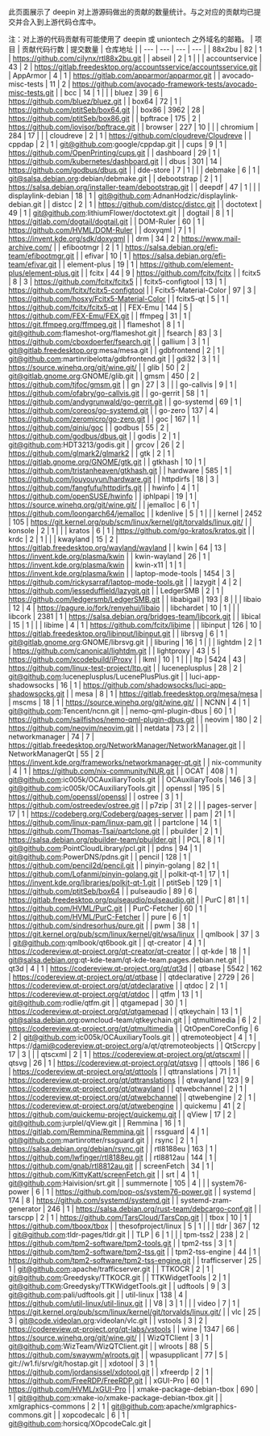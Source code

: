 此页面展示了 deepin 对上游源码做出的贡献的数量统计。与之对应的贡献均已提交并合入到上游代码仓库中。

注：对上游的代码贡献有可能使用了 deepin 或 uniontech 之外域名的邮箱。
| 项目 | 贡献代码行数 | 提交数量 | 仓库地址 |
| --- | --- | --- | --- |
| 88x2bu | 82 | 1 | https://github.com/cilynx/rtl88x2bu.git |
| abseil | 2 | 1 |  |
| accountservice | 43 | 2 | https://gitlab.freedesktop.org/accountsservice/accountsservice.git |
| AppArmor | 4 | 1 | https://gitlab.com/apparmor/apparmor.git |
| avocado-misc-tests | 11 | 2 | https://github.com/avocado-framework-tests/avocado-misc-tests.git |
| bcc | 14 | 1 |  |
| bluez | 39 | 6 | https://github.com/bluez/bluez.git |
| box64 | 72 | 1 | https://github.com/ptitSeb/box64.git |
| box86 | 3962 | 28 | https://github.com/ptitSeb/box86.git |
| bpftrace | 175 | 2 | https://github.com/iovisor/bpftrace.git |
| browser | 227 | 10 |  |
| chromium | 284 | 17 |  |
| cloudreve | 2 | 1 | https://github.com/cloudreve/Cloudreve |
| cppdap | 2 | 1 | git@github.com:google/cppdap.git |
| cups | 9 | 1 | https://github.com/OpenPrinting/cups.git |
| dashboard | 29 | 1 | https://github.com/kubernetes/dashboard.git |
| dbus | 301 | 14 | https://github.com/godbus/dbus.git |
| dde-store | 7 | 1 |  |
| debmake | 6 | 1 | git@salsa.debian.org:debian/debmake.git |
| debootstrap | 2 | 1 | https://salsa.debian.org/installer-team/debootstrap.git |
| deepdf | 47 | 1 |  |
| displaylink-debian | 18 | 1 | git@github.com:AdnanHodzic/displaylink-debian.git |
| distcc | 2 | 1 | https://github.com/distcc/distcc.git |
| doctotext | 49 | 1 | git@github.com:lithiumFlower/doctotext.git |
| dogtail | 8 | 1 | https://gitlab.com/dogtail/dogtail.git |
| DOM-Ruler | 60 | 1 | https://github.com/HVML/DOM-Ruler |
| doxyqml | 7 | 1 | https://invent.kde.org/sdk/doxyqml |
| drm | 34 | 2 | https://www.mail-archive.com/ |
| efibootmgr | 2 | 1 | https://salsa.debian.org/efi-team/efibootmgr.git |
| efivar | 10 | 1 | https://salsa.debian.org/efi-team/efivar.git |
| element-plus | 19 | 1 | https://github.com/element-plus/element-plus.git |
| fcitx | 44 | 9 | https://github.com/fcitx/fcitx |
| fcitx5 | 8 | 3 | https://github.com/fcitx/fcitx5 |
| fcitx5-configtool | 13 | 1 | https://github.com/fcitx/fcitx5-configtool |
| Fcitx5-Material-Color | 97 | 3 | https://github.com/hosxy/Fcitx5-Material-Color |
| fcitx5-qt | 5 | 1 | https://github.com/fcitx/fcitx5-qt |
| FEX-Emu | 144 | 5 | https://github.com/FEX-Emu/FEX.git |
| ffmpeg | 31 | 1 | https://git.ffmpeg.org/ffmpeg.git |
| flameshot | 8 | 1 | git@github.com:flameshot-org/flameshot.git |
| fsearch | 83 | 3 | https://github.com/cboxdoerfer/fsearch.git |
| gallium | 3 | 1 | git@gitlab.freedesktop.org:mesa/mesa.git |
| gdbfrontend | 2 | 1 | git@github.com:martinribelotta/gdbfrontend.git |
| gdi32 | 3 | 1 | https://source.winehq.org/git/wine.git/ |
| glib | 50 | 2 | git@gitlab.gnome.org:GNOME/glib.git |
| gmsm | 450 | 2 | https://github.com/tjfoc/gmsm.git |
| gn | 27 | 3 |  |
| go-callvis | 9 | 1 | https://github.com/ofabry/go-callvis.git |
| go-gerrit | 58 | 1 | https://github.com/andygrunwald/go-gerrit.git |
| go-systemd | 69 | 1 | https://github.com/coreos/go-systemd.git |
| go-zero | 137 | 4 | https://github.com/zeromicro/go-zero.git |
| goc | 167 | 1 | https://github.com/qiniu/goc |
| godbus | 55 | 2 | https://github.com/godbus/dbus.git |
| godis | 2 | 1 | git@github.com:HDT3213/godis.git |
| grcov | 26 | 2 | https://github.com/glmark2/glmark2 |
| gtk | 2 | 1 | https://gitlab.gnome.org/GNOME/gtk.git |
| gtkhash | 10 | 1 | https://github.com/tristanheaven/gtkhash.git |
| hardware | 585 | 1 | https://github.com/jouyouyun/hardware.git |
| httpdirfs | 18 | 3 | https://github.com/fangfufu/httpdirfs.git |
| hwinfo | 4 | 1 | https://github.com/openSUSE/hwinfo |
| iphlpapi | 19 | 1 | https://source.winehq.org/git/wine.git/ |
| jemalloc | 6 | 1 | https://github.com/loongarch64/jemalloc |
| kdenlive | 5 | 1 |  |
| kernel | 2452 | 105 | https://git.kernel.org/pub/scm/linux/kernel/git/torvalds/linux.git/ |
| konsole | 2 | 1 |  |
| kratos | 6 | 1 | https://github.com/go-kratos/kratos.git |
| krdc | 2 | 1 |  |
| kwayland | 15 | 2 | https://gitlab.freedesktop.org/wayland/wayland |
| kwin | 64 | 13 | https://invent.kde.org/plasma/kwin |
| kwin-wayland | 26 | 1 | https://invent.kde.org/plasma/kwin |
| kwin-x11 | 1 | 1 | https://invent.kde.org/plasma/kwin |
| laptop-mode-tools | 1454 | 3 | https://github.com/rickysarraf/laptop-mode-tools.git |
| lazygit | 4 | 2 | https://github.com/jesseduffield/lazygit.git |
| LedgerSMB | 2 | 1 | https://github.com/ledgersmb/LedgerSMB.git |
| libabigail | 193 | 8 |  |
| libaio | 12 | 4 | https://pagure.io/fork/renyehui/libaio |
| libchardet | 10 | 1 |  |
| libcork | 2381 | 1 | https://salsa.debian.org/bridges-team/libcork.git |
| libical | 15 | 1 |  |
| libime | 4 | 1 | https://github.com/fcitx/libime |
| libinput | 126 | 10 | https://gitlab.freedesktop.org/libinput/libinput.git |
| librsvg | 6 | 1 | git@gitlab.gnome.org:GNOME/librsvg.git |
| liburing | 16 | 1 |  |
| lightdm | 2 | 1 | https://github.com/canonical/lightdm.git |
| lightproxy | 43 | 5 | https://github.com/xcodebuild/iProxy |
| lkml | 10 | 1 |  |
| ltp | 5424 | 43 | https://github.com/linux-test-project/ltp.git |
| luceneplusplus | 28 | 2 | git@github.com:luceneplusplus/LucenePlusPlus.git |
| luci-app-shadowsocks | 16 | 1 | https://github.com/shadowsocks/luci-app-shadowsocks.git |
| mesa | 8 | 1 | https://gitlab.freedesktop.org/mesa/mesa |
| mscms | 18 | 1 | https://source.winehq.org/git/wine.git/ |
| NCNN | 4 | 1 | git@github.com:Tencent/ncnn.git |
| nemo-qml-plugin-dbus | 60 | 1 | https://github.com/sailfishos/nemo-qml-plugin-dbus.git |
| neovim | 180 | 2 | https://github.com/neovim/neovim.git |
| netdata | 73 | 2 |  |
| networkmanager | 74 | 7 | https://gitlab.freedesktop.org/NetworkManager/NetworkManager.git |
| NetworkManagerQt | 55 | 2 | https://invent.kde.org/frameworks/networkmanager-qt.git |
| nix-community | 4 | 1 | https://github.com/nix-community/NUR.git |
| OCAT | 408 | 1 | git@github.com:ic005k/OCAuxiliaryTools.git |
| OCAuxiliaryTools | 146 | 3 | git@github.com:ic005k/OCAuxiliaryTools.git |
| openssl | 195 | 5 | https://github.com/openssl/openssl |
| ostree | 3 | 1 | https://github.com/ostreedev/ostree.git |
| p7zip | 31 | 2 |  |
| pages-server | 17 | 1 | https://codeberg.org/Codeberg/pages-server |
| pam | 21 | 1 | https://github.com/linux-pam/linux-pam.git |
| partclone | 14 | 1 | https://github.com/Thomas-Tsai/partclone.git |
| pbuilder | 2 | 1 | https://salsa.debian.org/pbuilder-team/pbuilder.git |
| PCL | 8 | 1 | git@github.com:PointCloudLibrary/pcl.git |
| pdns | 94 | 1 | git@github.com:PowerDNS/pdns.git |
| pencil | 128 | 1 | https://github.com/pencil2d/pencil.git |
| pinyin-golang | 82 | 1 | https://github.com/Lofanmi/pinyin-golang.git |
| polkit-qt-1 | 17 | 1 | https://invent.kde.org/libraries/polkit-qt-1.git |
| ptitSeb | 129 | 1 | https://github.com/ptitSeb/box64 |
| pulseaudio | 89 | 6 | https://gitlab.freedesktop.org/pulseaudio/pulseaudio.git |
| PurC | 81 | 1 | https://github.com/HVML/PurC.git |
| PurC-Fetcher | 60 | 1 | https://github.com/HVML/PurC-Fetcher |
| pure | 6 | 1 | https://github.com/sindresorhus/pure.git |
| pwm | 38 | 1 | https://git.kernel.org/pub/scm/linux/kernel/git/wsa/linux |
| qmlbook | 37 | 3 | git@github.com:qmlbook/qt6book.git |
| qt-creator | 4 | 1 | https://codereview.qt-project.org/qt-creator/qt-creator |
| qt-kde | 18 | 1 | git@salsa.debian.org:qt-kde-team/qt-kde-team.pages.debian.net.git |
| qt3d | 4 | 1 | https://codereview.qt-project.org/qt/qt3d |
| qtbase | 5542 | 162 | https://codereview.qt-project.org/qt/qtbase |
| qtdeclarative | 2729 | 26 | https://codereview.qt-project.org/qt/qtdeclarative |
| qtdoc | 2 | 1 | https://codereview.qt-project.org/qt/qtdoc |
| qtfm | 13 | 1 | git@github.com:rodlie/qtfm.git |
| qtgamepad | 30 | 1 | https://codereview.qt-project.org/qt/qtgamepad |
| qtkeychain | 13 | 1 | git@salsa.debian.org:owncloud-team/qtkeychain.git |
| qtmultimedia | 6 | 2 | https://codereview.qt-project.org/qt/qtmultimedia |
| QtOpenCoreConfig | 6 | 2 | git@github.com:ic005k/OCAuxiliaryTools.git |
| qtremoteobject | 4 | 1 | https://dami@codereview.qt-project.org/a/qt/qtremoteobjects |
| QtScrcpy | 17 | 3 |  |
| qtscxml | 2 | 1 | https://codereview.qt-project.org/qt/qtscxml |
| qtsvg | 26 | 1 | https://codereview.qt-project.org/qt/qtsvg |
| qttools | 186 | 6 | https://codereview.qt-project.org/qt/qttools |
| qttranslations | 71 | 1 | https://codereview.qt-project.org/qt/qttranslations |
| qtwayland | 123 | 9 | https://codereview.qt-project.org/qt/qtwayland |
| qtwebchannel | 2 | 1 | https://codereview.qt-project.org/qt/qtwebchannel |
| qtwebengine | 2 | 1 | https://codereview.qt-project.org/qt/qtwebengine |
| quickemu | 41 | 2 | https://github.com/quickemu-project/quickemu.git |
| qView | 17 | 2 | git@github.com:jurplel/qView.git |
| Remmina | 16 | 1 | https://gitlab.com/Remmina/Remmina.git |
| rssguard | 4 | 1 | git@github.com:martinrotter/rssguard.git |
| rsync | 2 | 1 | https://salsa.debian.org/debian/rsync.git |
| rtl8188eu | 163 | 1 | https://github.com/lwfinger/rtl8188eu.git |
| rtl8812au | 144 | 1 | https://github.com/gnab/rtl8812au.git |
| screenFetch | 34 | 1 | https://github.com/KittyKatt/screenFetch.git |
| srt | 4 | 1 | git@github.com:Haivision/srt.git |
| summernote | 105 | 4 |  |
| system76-power | 6 | 1 | https://github.com/pop-os/system76-power.git |
| systemd | 174 | 8 | https://github.com/systemd/systemd.git |
| systemd-zram-generator | 246 | 1 | https://salsa.debian.org/rust-team/debcargo-conf.git |
| tarscpp | 2 | 1 | https://github.com/TarsCloud/TarsCpp.git |
| tbox | 10 | 1 | https://github.com/tboox/tbox |
| thesofproject/linux | 5 | 1 |  |
| tldr | 367 | 12 | git@github.com:tldr-pages/tldr.git |
| TLP | 6 | 1 |  |
| tpm-tss2 | 238 | 2 | https://github.com/tpm2-software/tpm2-tools.git |
| tpm2-tss | 3 | 1 | https://github.com/tpm2-software/tpm2-tss.git |
| tpm2-tss-engine | 44 | 1 | https://github.com/tpm2-software/tpm2-tss-engine.git |
| trafficserver | 25 | 1 | git@github.com:apache/trafficserver.git |
| TTKOCR | 2 | 1 | git@github.com:Greedysky/TTKOCR.git |
| TTKWidgetTools | 2 | 1 | git@github.com:Greedysky/TTKWidgetTools.git |
| udftools | 9 | 3 | git@github.com:pali/udftools.git |
| util-linux | 138 | 4 | https://github.com/util-linux/util-linux.git |
| V8 | 3 | 1 |  |
| video | 7 | 1 | https://git.kernel.org/pub/scm/linux/kernel/git/torvalds/linux.git/ |
| vlc | 25 | 3 | git@code.videolan.org:videolan/vlc.git |
| vstools | 3 | 2 | https://codereview.qt-project.org/qt-labs/vstools |
| wine | 1347 | 66 | https://source.winehq.org/git/wine.git/ |
| WizQTClient | 3 | 1 | git@github.com:WizTeam/WizQTClient.git |
| wlroots | 88 | 5 | https://github.com/swaywm/wlroots.git |
| wpasupplicant | 77 | 5 | git://w1.fi/srv/git/hostap.git |
| xdotool | 3 | 1 | https://github.com/jordansissel/xdotool.git |
| xfreerdp | 2 | 1 | https://github.com/FreeRDP/FreeRDP.git |
| xGUI-Pro | 60 | 1 | https://github.com/HVML/xGUI-Pro |
| xmake-package-debian-tbox | 690 | 1 | git@github.com:xmake-io/xmake-package-debian-tbox.git |
| xmlgraphics-commons | 2 | 1 | git@github.com:apache/xmlgraphics-commons.git |
| xopcodecalc | 6 | 1 | git@github.com:horsicq/XOpcodeCalc.git |
